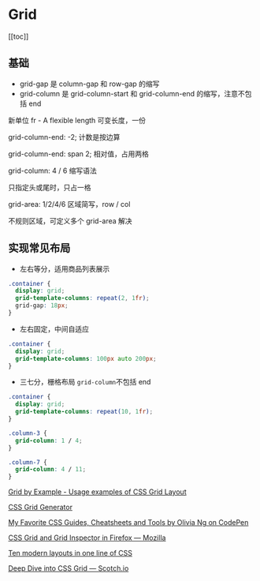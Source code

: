 # Grid
[[toc]]

## 基础

- grid-gap 是 column-gap 和 row-gap 的缩写
- grid-column 是 grid-column-start 和 grid-column-end 的缩写，注意不包括 end

新单位 fr - A flexible length 可变长度，一份

grid-column-end: -2; 计数是按边算

grid-column-end: span 2; 相对值，占用两格

grid-column: 4 / 6 缩写语法

只指定头或尾时，只占一格

grid-area: 1/2/4/6 区域简写，row / col

不规则区域，可定义多个 grid-area 解决

## 实现常见布局

- 左右等分，适用商品列表展示

```css
.container {
  display: grid;
  grid-template-columns: repeat(2, 1fr);
  grid-gap: 18px;
}
```

- 左右固定，中间自适应

```css
.container {
  display: grid;
  grid-template-columns: 100px auto 200px;
}
```

- 三七分，栅格布局
  `grid-column`不包括 end

```css
.container {
  display: grid;
  grid-template-columns: repeat(10, 1fr);
}

.column-3 {
  grid-column: 1 / 4;
}

.column-7 {
  grid-column: 4 / 11;
}
```

[Grid by Example - Usage examples of CSS Grid Layout](https://gridbyexample.com/examples/)

[CSS Grid Generator](https://cssgrid-generator.netlify.com/)

[My Favorite CSS Guides, Cheatsheets and Tools by Olivia Ng on CodePen](https://codepen.io/oliviale/post/css-guides)

[CSS Grid and Grid Inspector in Firefox — Mozilla](https://www.mozilla.org/en-US/developer/css-grid/)

[Ten modern layouts in one line of CSS](https://web.dev/one-line-layouts/#05.-classic-holy-grail-layout:-grid-template:-auto-1fr-auto-auto-1fr-auto)

[Deep Dive into CSS Grid ― Scotch.io](https://scotch.io/tutorials/deep-dive-into-css-grid-2)


